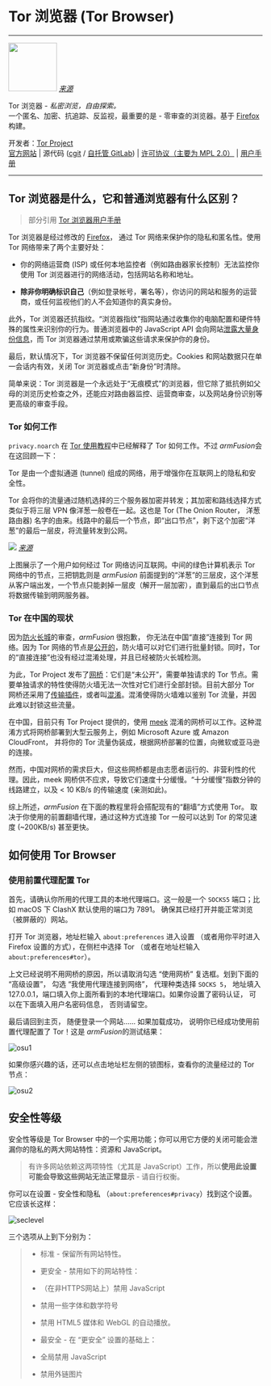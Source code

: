 # Tor 浏览器 (Tor Browser)

---

<img src="images/logo.svg" height=96> [*来源*](https://gitweb.torproject.org/tor-browser.git/tree/browser/branding/official/firefox.svg?h=tor-browser-78.5.0esr-10.5-1)

Tor 浏览器 - *私密浏览，自由探索。*  
一个匿名、加密、抗追踪、反监视，最重要的是 - 零审查的浏览器。基于 [Firefox](https://www.mozilla.org/en-US/firefox/new/) 构建。

开发者：[Tor Project](https://www.torproject.org/zh-CN/about/people/)  
[官方网站](https://www.torproject.org/zh-CN/) | 源代码 ([cgit](https://gitweb.torproject.org/tor-browser.git/) / [自托管 GitLab](https://gitlab.torproject.org/tpo/applications/tor-browser)) | [许可协议（主要为 MPL 2.0）](https://www.mozilla.org/en-US/MPL/2.0/) | [用户手册](https://tb-manual.torproject.org/zh-CN/)

---

## Tor 浏览器是什么，它和普通浏览器有什么区别？

> 部分引用 [Tor 浏览器用户手册](https://tb-manual.torproject.org/zh-CN/about/)

Tor 浏览器是经过修改的 [Firefox](https://www.mozilla.org/zh-CN/firefox/new/)， 通过 Tor 网络来保护你的隐私和匿名性。使用 Tor 网络带来了两个主要好处：

- 你的网络运营商 (ISP) 或任何本地监控者（例如路由器家长控制）无法监控你使用 Tor 浏览器进行的网络活动，包括网站名称和地址。

- **除非你明确标识自己**（例如登录帐号，署名等），你访问的网站和服务的运营商，或任何监视他们的人不会知道你的真实身份。

此外，Tor 浏览器还抗指纹。“浏览器指纹”指网站通过收集你的电脑配置和硬件特殊的属性来识别你的行为。普通浏览器中的 JavaScript API 会向网站[泄露大量身份信息](https://browserleaks.com/)，而 Tor 浏览器通过禁用或欺骗这些请求来保护你的身份。

最后，默认情况下，Tor 浏览器不保留任何浏览历史。Cookies 和网站数据只在单一会话内有效，关闭 Tor 浏览器或点击“新身份”时清除。

简单来说：Tor 浏览器是一个永远处于“无痕模式”的浏览器，但它除了抵抗例如父母的浏览历史检查之外，还能应对路由器监控、运营商审查，以及网站身份识别等更高级的审查手段。

### Tor 如何工作

`privacy.noarch` 在 [Tor 使用教程]()中已经解释了 Tor 如何工作。不过 *armFusion*会在这回顾一下：

Tor 是由一个虚拟通道 (tunnel) 组成的网络，用于增强你在互联网上的隐私和安全性。

Tor 会将你的流量通过随机选择的三个服务器加密并转发；其加密和路线选择方式类似于将三层 VPN 像洋葱一般卷在一起。这也是 Tor (The Onion Router， 洋葱路由器) 名字的由来。线路中的最后一个节点，即“出口节点”，剥下这个加密“洋葱”的最后一层皮，将流量转发到公网。

![](images/how-tor-works.webp) [*来源*](https://tb-manual.torproject.org/about/)

上图展示了一个用户如何经过 Tor 网络访问互联网。中间的绿色计算机表示 Tor 网络中的节点，三把钥匙则是 *armFusion* 前面提到的“洋葱”的三层皮，这个洋葱从客户端出发，一个节点只能剥掉一层皮（解开一层加密），直到最后的出口节点将数据传输到明网服务器。

### Tor 在中国的现状

因为[防火长城](https://zh.wikipedia.org/wiki/防火长城)的审查，*armFusion* 很抱歉， 你无法在中国“直接”连接到 Tor 网络。因为 Tor 网络的节点是[公开的](https://metrics.torproject.org/rs.html)，防火墙可以对它们进行批量封锁。同时，Tor 的“直接连接”也没有经过混淆处理，并且已经被防火长城检测。

为此，Tor Project 发布了[网桥](https://tb-manual.torproject.org/zh-CN/bridges/)：它们是“未公开”，需要单独请求的 Tor 节点。需要单独请求的特性使得防火墙无法一次性对它们进行全部封锁。目前大部分 Tor 网桥还采用了[传输插件](https://2019.www.torproject.org/docs/pluggable-transports.html.en)，或者叫[混淆](https://en.wikipedia.org/wiki/Obfuscation_(software))。混淆使得防火墙难以鉴别 Tor 流量，并因此难以封锁这些流量。

在中国，目前只有 Tor Project 提供的，使用 [meek](https://trac.torproject.org/projects/tor/wiki/doc/meek) 混淆的网桥可以工作。这种混淆方式将网桥部署到大型云服务上，例如 Microsoft Azure 或 Amazon CloudFront， 并将你的 Tor 流量伪装成，根据网桥部署的位置，向微软或亚马逊的连接。

然而，中国对网桥的需求巨大，但这些网桥都是由志愿者运行的、非营利性的代理。因此，meek 网桥供不应求，导致它们速度十分缓慢。“十分缓慢”指数分钟的线路建立，以及 < 10 KB/s 的传输速度 (亲测如此)。

综上所述，*armFusion* 在下面的教程里将会搭配现有的“翻墙”方式使用 Tor。 取决于你使用的前置翻墙代理，通过这种方式连接 Tor 一般可以达到 Tor 的常见速度 (~200KB/s) 甚至更快。

## 如何使用 Tor Browser

### 使用前置代理配置 Tor

首先，请确认你所用的代理工具的本地代理端口。这一般是一个 `SOCKS5` 端口；比如 macOS 下 ClashX 默认使用的端口为 7891。 确保其已经打开并能正常浏览（被屏蔽的）网站。

打开 Tor 浏览器，地址栏输入 `about:preferences` 进入设置 （或者用你平时进入 Firefox 设置的方式），在侧栏中选择 Tor （或者在地址栏输入 `about:preferences#tor`）。

上文已经说明不用网桥的原因，所以请取消勾选 “使用网桥” 复选框。划到下面的 “高级设置”， 勾选 “我使用代理连接到网络”， 代理种类选择 `SOCKS 5`， 地址填入 127.0.0.1，端口填入你上面所看到的本地代理端口。如果你设置了密码认证， 可以在下面填入用户名密码信息， 否则请留空。

最后请回到主页， 随便登录一个网站...... 如果加载成功， 说明你已经成功使用前置代理配置了 Tor！这是 *armFusion*的测试结果：

![osu1](images/osu1.webp)

如果你感兴趣的话，还可以点击地址栏左侧的锁图标，查看你的流量经过的 Tor 节点：

![osu2](images/osu2.webp)

## 安全性等级

安全性等级是 Tor Browser 中的一个实用功能；你可以用它方便的关闭可能会泄漏你的隐私的两大网站特性：资源和 JavaScript。

> <i class="fa fa-exclamation-triangle" aria-hidden="true"></i> 有许多网站依赖这两项特性（尤其是 JavaScript）工作，所以**使用此设置可能会导致这些网站无法正常显示** - 请自行权衡。

你可以在设置 - 安全性和隐私 （`about:preferences#privacy`）找到这个设置。它应该长这样：

![seclevel](images/seclevel.webp)

三个选项从上到下分别为：

> - 标准 - 保留所有网站特性。
>- 更安全 - 禁用如下的网站特性：
> 
>  - （在非HTTPS网站上）禁用 JavaScript
>   - 禁用一些字体和数学符号
>   - 禁用 HTML5 媒体和 WebGL 的自动播放。
> - 最安全 - 在 “更安全” 设置的基础上：
>  - 全局禁用 JavaScript
>   - 禁用外链图片

